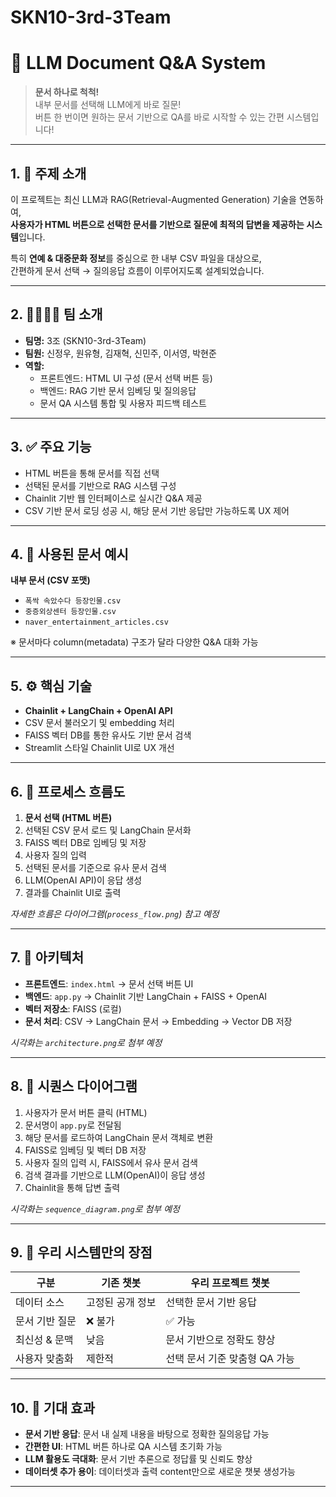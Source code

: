 # SKN10-3rd-3Team

# 🧠 LLM Document Q&A System

> **문서 하나로 척척!**  
> 내부 문서를 선택해 LLM에게 바로 질문!  
> 버튼 한 번이면 원하는 문서 기반으로 QA를 바로 시작할 수 있는 간편 시스템입니다!

---

## 1. 🎯 주제 소개

이 프로젝트는 최신 LLM과 RAG(Retrieval-Augmented Generation) 기술을 연동하여,  
**사용자가 HTML 버튼으로 선택한 문서를 기반으로 질문에 최적의 답변을 제공하는 시스템**입니다.

특히 **연예 & 대중문화 정보**를 중심으로 한 내부 CSV 파일을 대상으로,  
간편하게 문서 선택 → 질의응답 흐름이 이루어지도록 설계되었습니다.

---

## 2. 👨‍👩‍👧‍👦 팀 소개

- **팀명:** 3조 (SKN10-3rd-3Team)
- **팀원:** 신정우, 원유형, 김재혁, 신민주, 이서영, 박현준
- **역할:**
  - 프론트엔드: HTML UI 구성 (문서 선택 버튼 등)
  - 백엔드: RAG 기반 문서 임베딩 및 질의응답
  - 문서 QA 시스템 통합 및 사용자 피드백 테스트

---

## 3. ✅ 주요 기능

- HTML 버튼을 통해 문서를 직접 선택
- 선택된 문서를 기반으로 RAG 시스템 구성
- Chainlit 기반 웹 인터페이스로 실시간 Q&A 제공
- CSV 기반 문서 로딩 성공 시, 해당 문서 기반 응답만 가능하도록 UX 제어

---

## 4. 📂 사용된 문서 예시

**내부 문서 (CSV 포맷)**

- `폭싹 속았수다 등장인물.csv`
- `중증외상센터 등장인물.csv`
- `naver_entertainment_articles.csv`

※ 문서마다 column(metadata) 구조가 달라 다양한 Q&A 대화 가능

---

## 5. ⚙️ 핵심 기술

- **Chainlit + LangChain + OpenAI API**
- CSV 문서 불러오기 및 embedding 처리
- FAISS 벡터 DB를 통한 유사도 기반 문서 검색
- Streamlit 스타일 Chainlit UI로 UX 개선

---

## 6. 🔁 프로세스 흐름도

1. **문서 선택 (HTML 버튼)**
2. 선택된 CSV 문서 로드 및 LangChain 문서화
3. FAISS 벡터 DB로 임베딩 및 저장
4. 사용자 질의 입력
5. 선택된 문서를 기준으로 유사 문서 검색
6. LLM(OpenAI API)이 응답 생성
7. 결과를 Chainlit UI로 출력

*자세한 흐름은 다이어그램(`process_flow.png`) 참고 예정*

---

## 7. 🧱 아키텍처

- **프론트엔드**: `index.html` → 문서 선택 버튼 UI
- **백엔드**: `app.py` → Chainlit 기반 LangChain + FAISS + OpenAI
- **벡터 저장소**: FAISS (로컬)
- **문서 처리**: CSV → LangChain 문서 → Embedding → Vector DB 저장

*시각화는 `architecture.png`로 첨부 예정*

---

## 8. 🔄 시퀀스 다이어그램

1. 사용자가 문서 버튼 클릭 (HTML)
2. 문서명이 `app.py`로 전달됨
3. 해당 문서를 로드하여 LangChain 문서 객체로 변환
4. FAISS로 임베딩 및 벡터 DB 저장
5. 사용자 질의 입력 시, FAISS에서 유사 문서 검색
6. 검색 결과를 기반으로 LLM(OpenAI)이 응답 생성
7. Chainlit을 통해 답변 출력

*시각화는 `sequence_diagram.png`로 첨부 예정*

---

## 9. 🚀 우리 시스템만의 장점

| 구분              | 기존 챗봇       | 우리 프로젝트 챗봇       |
|------------------|----------------|--------------------------|
| 데이터 소스        | 고정된 공개 정보 | 선택한 문서 기반 응답        |
| 문서 기반 질문     | ❌ 불가         | ✅ 가능                   |
| 최신성 & 문맥     | 낮음            | 문서 기반으로 정확도 향상   |
| 사용자 맞춤화      | 제한적          | 선택 문서 기준 맞춤형 QA 가능 |

---

## 10. 🌟 기대 효과

- **문서 기반 응답**: 문서 내 실제 내용을 바탕으로 정확한 질의응답 가능
- **간편한 UI**: HTML 버튼 하나로 QA 시스템 초기화 가능
- **LLM 활용도 극대화**: 문서 기반 추론으로 정답률 및 신뢰도 향상
- **데이터셋 추가 용이**: 데이터셋과 출력 content만으로 새로운 챗봇 생성가능

---